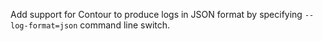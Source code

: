 Add support for Contour to produce logs in JSON format by specifying `--log-format=json` command line switch.

